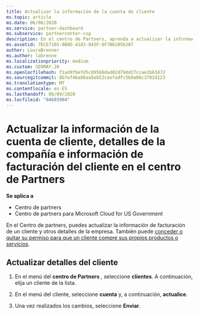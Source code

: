 ```yaml
---
title: Actualizar la información de la cuenta de cliente
ms.topic: article
ms.date: 06/08/2020
ms.service: partner-dashboard
ms.subservice: partnercenter-csp
description: En el centro de Partners, aprenda a actualizar la información de facturación de un cliente o cómo actualizar los detalles de la empresa.
ms.assetid: 7ECE7165-0B0D-4183-845F-9F7B62056207
author: LauraBrenner
ms.author: labrenne
ms.localizationpriority: medium
ms.custom: SEOMAY.20
ms.openlocfilehash: f1ad9fbefd5c89568dad02d79dd27ccae2b63472
ms.sourcegitcommit: 8b7ef46a88aa5eb52ceefadfc5b0a06c3702d123
ms.translationtype: MT
ms.contentlocale: es-ES
ms.lasthandoff: 06/09/2020
ms.locfileid: "84603904"
---
```

# <a name="update-customer-account-info-company-details-and-customer-billing-information-in-partner-center"></a>Actualizar la información de la cuenta de cliente, detalles de la compañía e información de facturación del cliente en el centro de Partners

**Se aplica a**

- Centro de partners
- Centro de partners para Microsoft Cloud for US Government

En el Centro de partners, puedes actualizar la información de facturación de un cliente y otros detalles de la empresa. También puede [conceder o quitar su permiso para que un cliente compre sus propios productos o servicios](give-customers-permission.md).

## <a name="update-customer-details"></a>Actualizar detalles del cliente

1. En el menú del **centro de Partners** , seleccione **clientes**. A continuación, elija un cliente de la lista.

2. En el menú del cliente, seleccione **cuenta** y, a continuación, **actualice**.

3. Una vez realizados los cambios, seleccione **Enviar**.